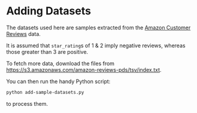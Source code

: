 # Adding Datasets

The datasets used here are samples extracted from the [Amazon Customer Reviews][datasets] data.

It is assumed that `star_rating`s of 1 & 2 imply negative reviews, whereas those greater than 3 are positive.

To fetch more data, download the files from <https://s3.amazonaws.com/amazon-reviews-pds/tsv/index.txt>.

You can then run the handy Python script:

```bash
python add-sample-datasets.py
```

to process them.

[datasets]: https://s3.amazonaws.com/amazon-reviews-pds/tsv/index.txt
